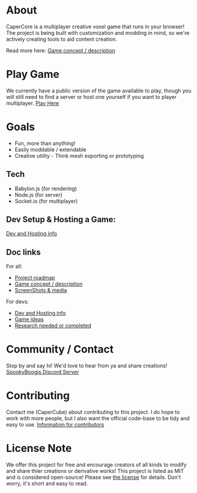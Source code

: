 # About
CaperCore is a multiplayer creative voxel game that runs in your browser! The project is being built with customization and modding in mind, so we're actively creating tools to aid content creation.

Read more here:
[Game concept / description](docs/md/Concept.md)

# Play Game
We currently have a public version of the game available to play, though you will still need to find a server or host one yourself if you want to player multiplayer.
[Play Here](http://capercube.com/capercore/)

# Goals
- Fun, more than anything!
- Easily moddable / extendable
- Creative utility - Think mesh exporting or prototyping

## Tech
- Babylon.js (for rendering)
- Node.js (for server)
- Socket.io (for multiplayer)

## Dev Setup & Hosting a Game:
[Dev and Hosting info](docs/md/Setup.md)

## Doc links
For all:
- [Project roadmap](docs/md/Roadmap.md)
- [Game concept / description](docs/md/Concept.md)
- [ScreenShots & media](social/)

For devs:
- [Dev and Hosting info](docs/md/Setup.md)
- [Game ideas](docs/md/Ideas.md)
- [Research needed or completed](docs/md/Research.md)

# Community / Contact
Stop by and say hi! We'd love to hear from ya and share creations!
[SpookyBoogis Discord Server](https://discord.gg/S4VDkFjrE2)

# Contributing
Contact me (CaperCube) about contributing to this project. I do hope to work with more people, but I also want the official code-base to be tidy and easy to use.
[Information for contributors](docs/md/Contribution.md)

# License Note
We offer this project for free and encourage creators of all kinds to modify and share thier creations or derivative works!
This project is listed as MIT and is considered open-source! Please see [the license](LICENSE.md) for details. Don't worry, it's short and easy to read.
